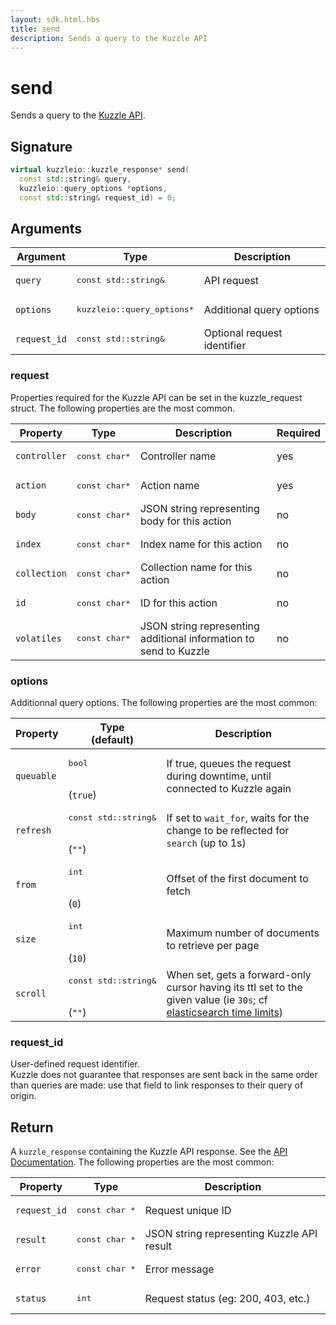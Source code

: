 ```yaml
---
layout: sdk.html.hbs
title: send
description: Sends a query to the Kuzzle API
---
```


# send

Sends a query to the [Kuzzle API](/api/1).

## Signature

```cpp
virtual kuzzleio::kuzzle_response* send(
  const std::string& query,
  kuzzleio::query_options *options,
  const std::string& request_id) = 0;
```

## Arguments

| Argument     | Type                                 | Description                 |
| ------------ | ------------------------------------ | --------------------------- |
| `query`      | <pre>const std::string&</pre>        | API request                 |
| `options`    | <pre>kuzzleio::query_options\*</pre> | Additional query options    |
| `request_id` | <pre>const std::string&</pre>        | Optional request identifier |

### request

Properties required for the Kuzzle API can be set in the kuzzle_request struct.
The following properties are the most common.

| Property     | Type                    | Description                                                       | Required |
| ------------ | ----------------------- | ----------------------------------------------------------------- | -------- |
| `controller` | <pre>const char\*</pre> | Controller name                                                   | yes      |
| `action`     | <pre>const char\*</pre> | Action name                                                       | yes      |
| `body`       | <pre>const char\*</pre> | JSON string representing body for this action                     | no       |
| `index`      | <pre>const char\*</pre> | Index name for this action                                        | no       |
| `collection` | <pre>const char\*</pre> | Collection name for this action                                   | no       |
| `id`         | <pre>const char\*</pre> | ID for this action                                                | no       |
| `volatiles`  | <pre>const char\*</pre> | JSON string representing additional information to send to Kuzzle | no       |

### options

Additionnal query options.
The following properties are the most common:

| Property   | Type<br/>(default)                       | Description                                                                                                                                                                                                           |
| ---------- | ---------------------------------------- | --------------------------------------------------------------------------------------------------------------------------------------------------------------------------------------------------------------------- |
| `queuable` | <pre>bool</pre><br/>(`true`)             | If true, queues the request during downtime, until connected to Kuzzle again                                                                                                                                          |
| `refresh`  | <pre>const std::string&</pre><br/>(`""`) | If set to `wait_for`, waits for the change to be reflected for `search` (up to 1s)                                                                                                                                    |
| `from`     | <pre>int</pre><br/>(`0`)                 | Offset of the first document to fetch                                                                                                                                                                                 |
| `size`     | <pre>int</pre><br/>(`10`)                | Maximum number of documents to retrieve per page                                                                                                                                                                      |
| `scroll`   | <pre>const std::string&</pre><br/>(`""`) | When set, gets a forward-only cursor having its ttl set to the given value (ie `30s`; cf [elasticsearch time limits](https://www.elastic.co/guide/en/elasticsearch/reference/current/common-options.html#time-units)) |

### request_id

User-defined request identifier.  
Kuzzle does not guarantee that responses are sent back in the same order than queries are made: use that field to link responses to their query of origin.

## Return

A `kuzzle_response` containing the Kuzzle API response. See the [API Documentation](/api/1/essentials/kuzzle-response).
The following properties are the most common:

| Property     | Type                     | Description                                |
| ------------ | ------------------------ | ------------------------------------------ |
| `request_id` | <pre>const char \*</pre> | Request unique ID                          |
| `result`     | <pre>const char \*</pre> | JSON string representing Kuzzle API result |
| `error`      | <pre>const char \*</pre> | Error message                              |
| `status`     | <pre>int</pre>           | Request status (eg: 200, 403, etc.)        |
